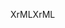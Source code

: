 <span data-ttu-id="7521a-101">XrML</span><span class="sxs-lookup"><span data-stu-id="7521a-101">XrML</span></span>